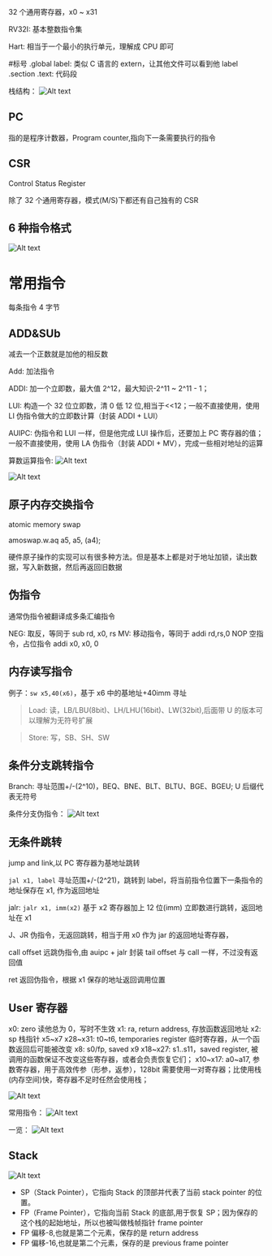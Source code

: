 32 个通用寄存器，x0 ~ x31

RV32I: 基本整数指令集

Hart: 相当于一个最小的执行单元，理解成 CPU 即可

#标号
.global label: 类似 C 语言的 extern，让其他文件可以看到他 label
.section .text: 代码段

栈结构：
![Alt text](Stack.png)

## PC

指的是程序计数器，Program counter,指向下一条需要执行的指令

## CSR

Control Status Register

除了 32 个通用寄存器，模式(M/S)下都还有自己独有的 CSR

## 6 种指令格式

![Alt text](1699844765138.jpg)

# 常用指令

每条指令 4 字节

## ADD&SUb

减去一个正数就是加他的相反数

Add: 加法指令

ADDI: 加一个立即数，最大值 2^12，最大知识-2^11 ~ 2^11 - 1；

LUI: 构造一个 32 位立即数，清 0 低 12 位,相当于<<12；一般不直接使用，使用
LI 伪指令做大的立即数计算（封装 ADDI + LUI）

AUIPC: 伪指令和 LUI 一样，但是他完成 LUI 操作后，还要加上 PC 寄存器的值；一般不直接使用，使用 LA 伪指令（封装 ADDI + MV），完成一些相对地址的运算

算数运算指令:
![Alt text](image-3.png)

![Alt text](image.png)

## 原子内存交换指令

atomic memory swap

amoswap.w.aq a5, a5, (a4);

硬件原子操作的实现可以有很多种方法。但是基本上都是对于地址加锁，读出数据，写入新数据，然后再返回旧数据

## 伪指令

通常伪指令被翻译成多条汇编指令

NEG: 取反，等同于 sub rd, x0, rs
MV: 移动指令，等同于 addi rd,rs,0
NOP 空指令，占位指令 addi x0, x0, 0

## 内存读写指令

例子：`sw x5,40(x6)`，基于 x6 中的基地址+40imm 寻址

> Load: 读，LB/LBU(8bit)、LH/LHU(16bit)、LW(32bit),后面带 U 的版本可以理解为无符号扩展

> Store: 写，SB、SH、SW

## 条件分支跳转指令

Branch: 寻址范围+/-(2^10)，BEQ、BNE、BLT、BLTU、BGE、BGEU; U 后缀代表无符号

条件分支伪指令：
![Alt text](image-4.png)

## 无条件跳转

jump and link,以 PC 寄存器为基地址跳转

`jal x1, label` 寻址范围+/-(2^21)，跳转到 label，将当前指令位置下一条指令的地址保存在 x1, 作为返回地址

jalr: `jalr x1, imm(x2)` 基于 x2 寄存器加上 12 位(imm) 立即数进行跳转，返回地址在 x1

J、JR 伪指令，无返回跳转，相当于用 x0 作为 jar 的返回地址寄存器，

call offset 远跳伪指令,由 auipc + jalr 封装
tail offset 与 call 一样，不过没有返回值

ret 返回伪指令，根据 x1 保存的地址返回调用位置

## User 寄存器

x0: zero 读他总为 0，写时不生效
x1: ra, return address, 存放函数返回地址
x2: sp 栈指针
x5~x7 x28~x31: t0~t6, temporaries register 临时寄存器，从一个函数返回后可能被改变
x8: s0/fp, saved
x9 x18~x27: s1..s11，saved register, 被调用的函数保证不改变这些寄存器，或者会负责恢复它们；
x10~x17: a0~a17, 参数寄存器，用于高效传参（形参，返参），128bit 需要使用一对寄存器；比使用栈(内存空间)快，寄存器不足时任然会使用栈；

![Alt text](image-8.png)

常用指令：
![Alt text](image-2.png)

一览：
![Alt text](image-1.png)

## Stack

![Alt text](Stack2.png)

- SP（Stack Pointer），它指向 Stack 的顶部并代表了当前 stack pointer 的位置。
- FP（Frame Pointer），它指向当前 Stack 的底部,用于恢复 SP；因为保存的这个栈的起始地址，所以也被叫做栈帧指针 frame pointer
- FP 偏移-8,也就是第二个元素，保存的是 return address
- FP 偏移-16,也就是第二个元素，保存的是 previous frame pointer
